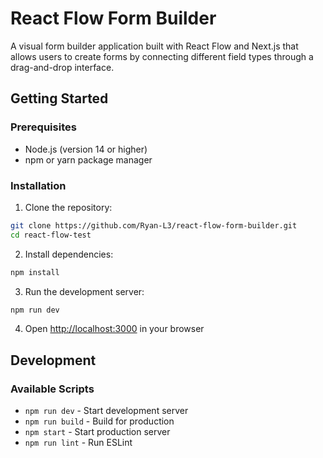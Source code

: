 # React Flow Form Builder

A visual form builder application built with React Flow and Next.js that allows users to create forms by connecting different field types through a drag-and-drop interface.

## Getting Started

### Prerequisites

- Node.js (version 14 or higher)
- npm or yarn package manager

### Installation

1. Clone the repository:

```bash
git clone https://github.com/Ryan-L3/react-flow-form-builder.git
cd react-flow-test
```

2. Install dependencies:

```bash
npm install
```

3. Run the development server:

```bash
npm run dev
```

4. Open [http://localhost:3000](http://localhost:3000) in your browser

## Development

### Available Scripts

- `npm run dev` - Start development server
- `npm run build` - Build for production
- `npm start` - Start production server
- `npm run lint` - Run ESLint
